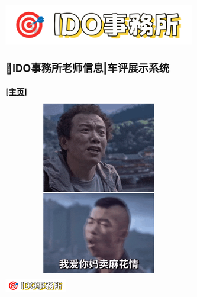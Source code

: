 ![logo](img/logo.png)

# __🏣IDO事務所老师信息|车评展示系统__ 
## __[[主页]](https://idosws.github.io/)__     

<div align="center">
  <img src="img/zheshiaiqing.gif" alt="爱情" width="300">
</div>

<div align="center">
  <img src="img/ainimamaipi.gif" alt="爱锤子" width="300">
</div>







![logo](img/logo-small.png)
